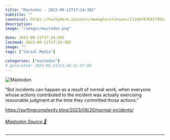 ```yaml
---
title: "Mastodon - 2023-09-11T17:24:30Z"
subtitle: ""
canonical: https://hachyderm.io/users/mweagle/statuses/111047676417991478
description:
image: "/images/mastodon.png"

date: 2023-09-11T17:24:30Z
lastmod: 2023-09-11T17:24:30Z
image: ""
tags: ["Social Media"]

categories: ["mastodon"]
# generated: 2024-06-21T21:40:31-07:00
---
```

![Mastodon](/images/mastodon.png)

<p>“But incidents can happen as a result of normal work, when everyone whose actions contributed to the incident was actually exercising reasonable judgment at the time they committed those actions.”</p><p><a href="https://surfingcomplexity.blog/2023/08/20/normal-incidents/" target="_blank" rel="nofollow noopener noreferrer" translate="no"><span class="invisible">https://</span><span class="ellipsis">surfingcomplexity.blog/2023/08</span><span class="invisible">/20/normal-incidents/</span></a></p>


###### [Mastodon Source 🐘](https://hachyderm.io/@mweagle/111047676417991478)

___
